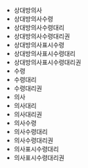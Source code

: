 - 상대방의사
- 상대방의사수령
- 상대방의사수령대리
- 상대방의사수령대리권
- 상대방의사표시수령
- 상대방의사표시수령대리
- 상대방의사표시수령대리권
- 수령
- 수령대리
- 수령대리권
- 의사
- 의사대리
- 의사대리권
- 의사수령
- 의사수령대리
- 의사수령대리권
- 의사표시수령대리
- 의사표시수령대리권

